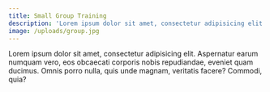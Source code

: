 ```yaml
---
title: Small Group Training
description: 'Lorem ipsum dolor sit amet, consectetur adipisicing elit.'
image: /uploads/group.jpg
---
```



Lorem ipsum dolor sit amet, consectetur adipisicing elit. Aspernatur earum numquam vero, eos obcaecati corporis nobis repudiandae, eveniet quam ducimus. Omnis porro nulla, quis unde magnam, veritatis facere? Commodi, quia?